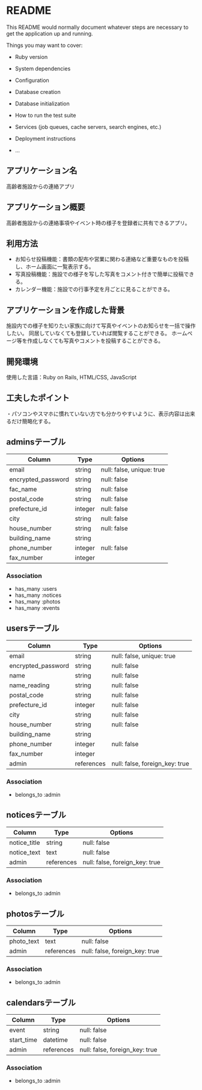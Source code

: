 # README

This README would normally document whatever steps are necessary to get the
application up and running.

Things you may want to cover:

* Ruby version

* System dependencies

* Configuration

* Database creation

* Database initialization

* How to run the test suite

* Services (job queues, cache servers, search engines, etc.)

* Deployment instructions

* ...

## アプリケーション名

高齢者施設からの連絡アプリ


## アプリケーション概要

高齢者施設からの連絡事項やイベント時の様子を登録者に共有できるアプリ。


## 利用方法

- お知らせ投稿機能：書類の配布や営業に関わる連絡など重要なものを投稿し、ホーム画面に一覧表示する。
- 写真投稿機能：施設での様子を写した写真をコメント付きで簡単に投稿できる。
- カレンダー機能：施設での行事予定を月ごとに見ることができる。


## アプリケーションを作成した背景

施設内での様子を知りたい家族に向けて写真やイベントのお知らせを一括で操作したい。
同居していなくても登録していれば閲覧することができる。
ホームページ等を作成しなくても写真やコメントを投稿することができる。


## 開発環境	

使用した言語：Ruby on Rails, HTML/CSS, JavaScript


## 工夫したポイント

・パソコンやスマホに慣れていない方でも分かりやすいように、表示内容は出来るだけ簡略化する。



## adminsテーブル

| Column              | Type       | Options                   |
| ------------------- | ---------- | ------------------------- |
| email               | string     | null: false, unique: true |
| encrypted_password  | string     | null: false               |
| fac_name            | string     | null: false               |
| postal_code         | string     | null: false               |
| prefecture_id       | integer    | null: false               |
| city                | string     | null: false               |
| house_number        | string     | null: false               |
| building_name       | string     |                           |
| phone_number        | integer    | null: false               |
| fax_number          | integer    |                           |

### Association
- has_many :users
- has_many :notices
- has_many :photos
- has_many :events


## usersテーブル

| Column              | Type       | Options                        |
| ------------------- | ---------- | ------------------------------ |
| email               | string     | null: false, unique: true      |
| encrypted_password  | string     | null: false                    |
| name                | string     | null: false                    |
| name_reading        | string     | null: false                    |
| postal_code         | string     | null: false                    |
| prefecture_id       | integer    | null: false                    |
| city                | string     | null: false                    |
| house_number        | string     | null: false                    |
| building_name       | string     |                                |
| phone_number        | integer    | null: false                    |
| fax_number          | integer    |                                |
| admin               | references | null: false, foreign_key: true |

### Association
- belongs_to :admin


## noticesテーブル

| Column           | Type       | Options                        |
| ---------------- | ---------- | ------------------------------ |
| notice_title     | string     | null: false                    |
| notice_text      | text       | null: false                    |
| admin            | references | null: false, foreign_key: true |

### Association
- belongs_to :admin


## photosテーブル

| Column           | Type       | Options                        |
| ---------------- | ---------- | ------------------------------ |
| photo_text       | text       | null: false                    |
| admin            | references | null: false, foreign_key: true |

### Association
- belongs_to :admin


## calendarsテーブル

| Column           | Type       | Options                        |
| ---------------- | ---------- | ------------------------------ |
| event            | string     | null: false                    |
| start_time       | datetime   | null: false                    |
| admin            | references | null: false, foreign_key: true |

### Association
- belongs_to :admin